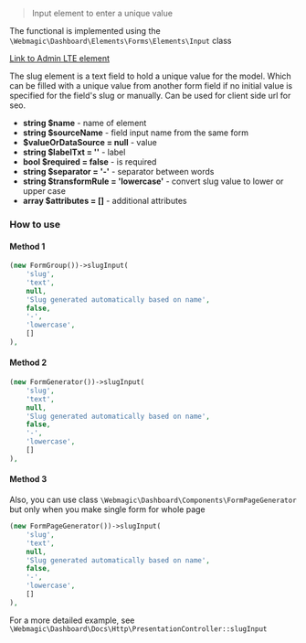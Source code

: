 > Input element to enter a unique value

The functional is implemented using the `\Webmagic\Dashboard\Elements\Forms\Elements\Input` class

[Link to Admin LTE element](https://adminlte.io/themes/v3/pages/forms/general.html)

The slug element is a text field to hold a unique value for the model.
Which can be filled with a unique value from another form field if no initial value is specified for the field's slug or
manually.
Can be used for client side url for seo.

- **string $name** - name of element
- **string $sourceName** - field input name from the same form
- **$valueOrDataSource = null** - value
- **string $labelTxt = ''** - label
- **bool $required = false** - is required
- **string $separator = '-'** - separator between words
- **string $transformRule = 'lowercase'** - convert slug value to lower or upper case
- **array $attributes = []** - additional attributes

### How to use

#### Method 1

```php
(new FormGroup())->slugInput(
    'slug', 
    'text', 
    null, 
    'Slug generated automatically based on name', 
    false, 
    '-', 
    'lowercase', 
    []                                           
), 
```

#### Method 2

```php
(new FormGenerator())->slugInput(
    'slug',                                         
    'text',                                        
    null,                                         
    'Slug generated automatically based on name',  
    false,                                         
    '-',                                           
    'lowercase',                                  
    []                                            
), 
```

#### Method 3

Also, you can use class ``\Webmagic\Dashboard\Components\FormPageGenerator`` but only when you make single form for
whole page

```php
(new FormPageGenerator())->slugInput(
    'slug',                                         
    'text',                                         
    null,                                          
    'Slug generated automatically based on name',   
    false,                                         
    '-',                                           
    'lowercase',
    []
), 
```

For a more detailed example, see ``\Webmagic\Dashboard\Docs\Http\PresentationController::slugInput``